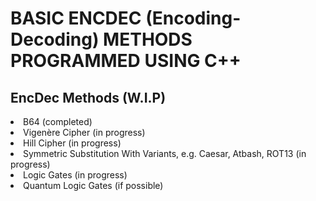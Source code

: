 # BASIC ENCDEC (Encoding-Decoding) METHODS PROGRAMMED USING C++
## EncDec Methods (W.I.P)
<li> B64 (completed) </li>
<li> Vigenère Cipher (in progress) </li>
<li> Hill Cipher (in progress) </li>
<li> Symmetric Substitution With Variants, e.g. Caesar, Atbash, ROT13 (in progress) </li>
<li> Logic Gates (in progress) </li>
<li> Quantum Logic Gates (if possible) </li>
